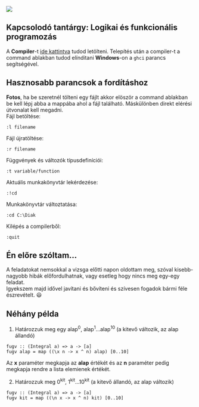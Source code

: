 ![](https://img.shields.io/badge/language-Haskell-blue.svg)

## Kapcsolodó tantárgy: Logikai és funkcionális programozás
A **Compiler**-t [ide kattintva](https://www.haskell.org/downloads) tudod letölteni.
Telepítés után a compiler-t a command ablakban tudod elínditani **Windows**-on a `ghci` parancs segítségével.
## Hasznosabb parancsok a fordításhoz
**Fotos**, ha be szeretnél tölteni egy fájlt akkor elöször a command ablakban be kell lépj abba a mappába ahol a fájl található. Máskülönben direkt elérési útvonalat kell megadni.<br />
Fájl betöltése:
```
:l filename
```
Fájl újratöltése:
```
:r filename
```
Függvények és változók típusdefiníciói:
```
:t variable/function
```
Aktuális munkakönyvtár lekérdezése:
```
:!cd
```
Munkakönyvtár változtatása:
```
:cd C:\Diak
```
Kilépés a compilerből:
```
:quit
```
## Én előre szóltam...
A feladatokat nemsokkal a vizsga előtti napon oldottam meg, szóval kisebb-nagyobb hibák előfordulhatnak, vagy esetleg hogy nincs meg egy-egy feladat.<br />
Igyekszem majd idővel javítani és bővíteni és szívesen fogadok bármi féle észrevételt. :smiley:

## Néhány példa
1. Határozzuk meg egy alap<sup>0</sup>, alap<sup>1</sup>...alap<sup>10</sup> (a kitevő változik, az alap állandó)
```
fugv :: (Integral a) => a -> [a]
fugv alap = map ((\x n -> x ^ n) alap) [0..10]
```
Az **x** paraméter megkapja az **alap** értékét és az **n** paraméter pedig megkapja rendre a lista elemienek értékét.

2. Határozzuk meg 0<sup>kit</sup>, 1<sup>kit</sup>...10<sup>kit</sup> (a kitevő állandó, az alap változik)
```
fugv :: (Integral a) => a -> [a]
fugv kit = map ((\n x -> x ^ n) kit) [0..10]
```
